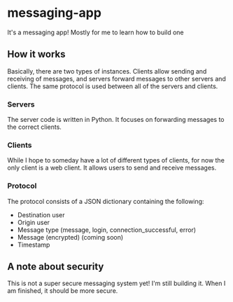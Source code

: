 # messaging-app
It's a messaging app! Mostly for me to learn how to build one

## How it works
Basically, there are two types of instances. Clients allow sending and receiving of messages, and servers forward messages to other servers and clients. The same protocol is used between all of the servers and clients.

### Servers
The server code is written in Python. It focuses on forwarding messages to the correct clients.

### Clients
While I hope to someday have a lot of different types of clients, for now the only client is a web client. It allows users to send and receive messages.

### Protocol
The protocol consists of a JSON dictionary containing the following:
- Destination user
- Origin user
- Message type (message, login, connection_successful, error)
- Message (encrypted) (coming soon)
- Timestamp

## A note about security
This is not a super secure messaging system yet! I'm still building it. When I am finished, it should be more secure.
